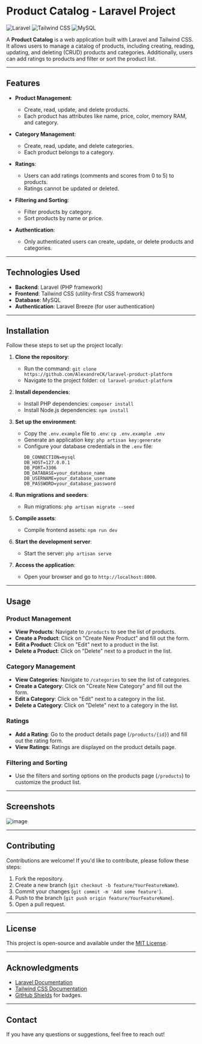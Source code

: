 # Product Catalog - Laravel Project

![Laravel](https://img.shields.io/badge/Laravel-FF2D20?style=for-the-badge&logo=laravel&logoColor=white)
![Tailwind CSS](https://img.shields.io/badge/Tailwind_CSS-38B2AC?style=for-the-badge&logo=tailwind-css&logoColor=white)
![MySQL](https://img.shields.io/badge/MySQL-005C84?style=for-the-badge&logo=mysql&logoColor=white)

A **Product Catalog** is a web application built with Laravel and Tailwind CSS. It allows users to manage a catalog of products, including creating, reading, updating, and deleting (CRUD) products and categories. Additionally, users can add ratings to products and filter or sort the product list.

---

## Features

- **Product Management**:
  - Create, read, update, and delete products.
  - Each product has attributes like name, price, color, memory RAM, and category.
  
- **Category Management**:
  - Create, read, update, and delete categories.
  - Each product belongs to a category.

- **Ratings**:
  - Users can add ratings (comments and scores from 0 to 5) to products.
  - Ratings cannot be updated or deleted.

- **Filtering and Sorting**:
  - Filter products by category.
  - Sort products by name or price.

- **Authentication**:
  - Only authenticated users can create, update, or delete products and categories.

---

## Technologies Used

- **Backend**: Laravel (PHP framework)
- **Frontend**: Tailwind CSS (utility-first CSS framework)
- **Database**: MySQL
- **Authentication**: Laravel Breeze (for user authentication)

---

## Installation

Follow these steps to set up the project locally:

1. **Clone the repository**:
   - Run the command: `git clone https://github.com/AlexandreCK/laravel-product-platform`
   - Navigate to the project folder: `cd laravel-product-platform`

2. **Install dependencies**:
   - Install PHP dependencies: `composer install`
   - Install Node.js dependencies: `npm install`

3. **Set up the environment**:
   - Copy the `.env.example` file to `.env`: `cp .env.example .env`
   - Generate an application key: `php artisan key:generate`
   - Configure your database credentials in the `.env` file:
     ```
     DB_CONNECTION=mysql
     DB_HOST=127.0.0.1
     DB_PORT=3306
     DB_DATABASE=your_database_name
     DB_USERNAME=your_database_username
     DB_PASSWORD=your_database_password
     ```

4. **Run migrations and seeders**:
   - Run migrations: `php artisan migrate --seed`

5. **Compile assets**:
   - Compile frontend assets: `npm run dev`

6. **Start the development server**:
   - Start the server: `php artisan serve`

7. **Access the application**:
   - Open your browser and go to `http://localhost:8000`.

---

## Usage

### **Product Management**
- **View Products**: Navigate to `/products` to see the list of products.
- **Create a Product**: Click on "Create New Product" and fill out the form.
- **Edit a Product**: Click on "Edit" next to a product in the list.
- **Delete a Product**: Click on "Delete" next to a product in the list.

### **Category Management**
- **View Categories**: Navigate to `/categories` to see the list of categories.
- **Create a Category**: Click on "Create New Category" and fill out the form.
- **Edit a Category**: Click on "Edit" next to a category in the list.
- **Delete a Category**: Click on "Delete" next to a category in the list.

### **Ratings**
- **Add a Rating**: Go to the product details page (`/products/{id}`) and fill out the rating form.
- **View Ratings**: Ratings are displayed on the product details page.

### **Filtering and Sorting**
- Use the filters and sorting options on the products page (`/products`) to customize the product list.

---

## Screenshots

![image](https://github.com/user-attachments/assets/469043e6-2569-4bb9-84b1-773942553242)

---

## Contributing

Contributions are welcome! If you'd like to contribute, please follow these steps:

1. Fork the repository.
2. Create a new branch (`git checkout -b feature/YourFeatureName`).
3. Commit your changes (`git commit -m 'Add some feature'`).
4. Push to the branch (`git push origin feature/YourFeatureName`).
5. Open a pull request.

---

## License

This project is open-source and available under the [MIT License](LICENSE).

---

## Acknowledgments

- [Laravel Documentation](https://laravel.com/docs)
- [Tailwind CSS Documentation](https://tailwindcss.com/docs)
- [GitHub Shields](https://shields.io/) for badges.

---

## Contact

If you have any questions or suggestions, feel free to reach out!
